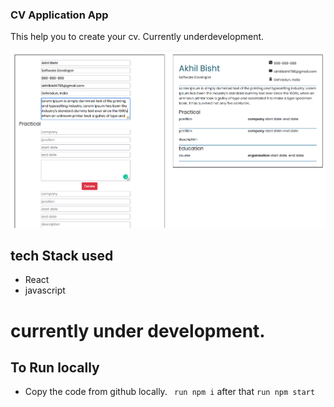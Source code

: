 ### CV Application App

This help you to create your cv. Currently underdevelopment.

![Demo](./src/img/cv_output.png "Demo")

## tech Stack used
- React
- javascript

# currently under development. 

## To Run locally
- Copy the code from github locally.
``` run npm i```
after that
``` run npm start ```
